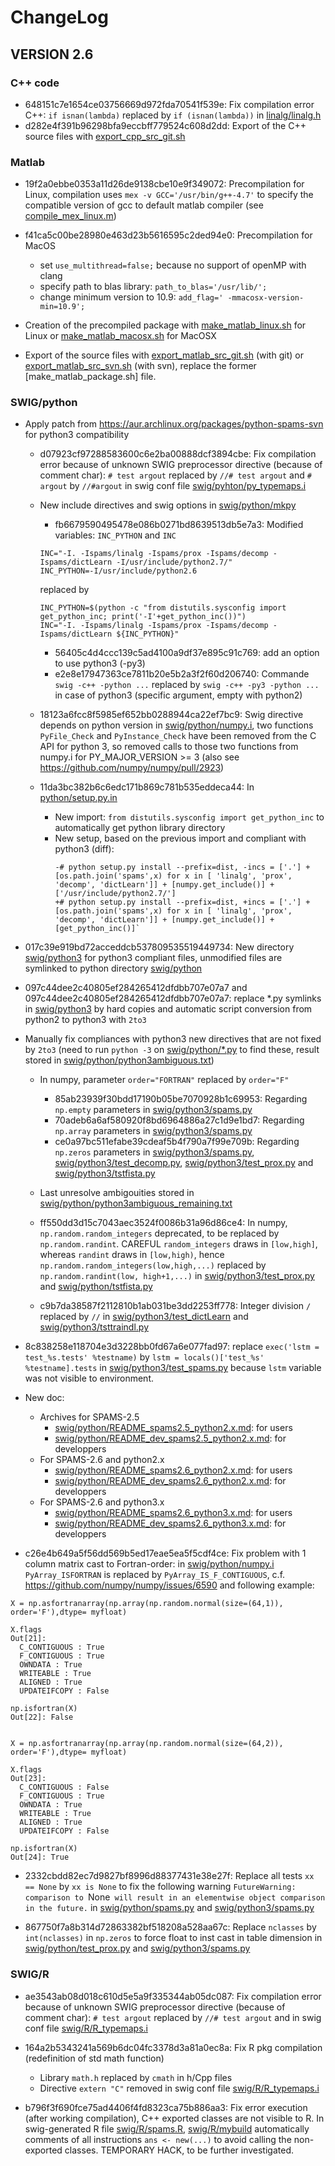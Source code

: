 # ChangeLog

## VERSION 2.6

### C++ code

* 648151c7e1654ce03756669d972fda70541f539e: Fix compilation error C++: `if isnan(lambda)` replaced by `if (isnan(lambda))` in [linalg/linalg.h](linalg/linalg.h)
* d282e4f391b96298bfa9eccbff779524c608d2dd: Export of the C++ source files with [export_cpp_src_git.sh](./export_cpp_src_git.sh)

### Matlab

* 19f2a0ebbe0353a11d26de9138cbe10e9f349072: Precompilation for Linux, compilation uses `mex -v GCC='/usr/bin/g++-4.7'` to specify the compatible version of gcc to default matlab compiler (see [compile_mex_linux.m](compile_mex_linux.m))
* f41ca5c00be28980e463d23b5616595c2ded94e0: Precompilation for MacOS
    * set `use_multithread=false;` because no support of openMP with clang
    * specify path to blas library: `path_to_blas='/usr/lib/';`
    * change minimum version to 10.9: `add_flag=' -mmacosx-version-min=10.9';`

* Creation of the precompiled package with [make_matlab_linux.sh](./make_matlab_linux.sh) for Linux or [make_matlab_macosx.sh](./make_matlab_macosx.sh) for MacOSX
* Export of the source files with [export_matlab_src_git.sh](./export_matlab_src_git.sh) (with git) or [export_matlab_src_svn.sh](./export_matlab_src_svn.sh) (with svn), replace the former [make_matlab_package.sh] file.

### SWIG/python

* Apply patch from https://aur.archlinux.org/packages/python-spams-svn for python3 compatibility
    * d07923cf97288583600c6e2ba00888dcf3894cbe: Fix compilation error because of unknown SWIG preprocessor directive (because of comment char): `# test argout` replaced by `//# test argout` and `# argout` by `//#argout` in swig conf file [swig/pyhton/py_typemaps.i](swig/python/py_typemaps.i)
    * New include directives and swig options in [swig/python/mkpy](swig/python/mkpy)
        * fb6679590495478e086b0271bd8639513db5e7a3: Modified variables: `INC_PYTHON` and `INC`
        ```
        INC="-I. -Ispams/linalg -Ispams/prox -Ispams/decomp -Ispams/dictLearn -I/usr/include/python2.7/"
        INC_PYTHON=-I/usr/include/python2.6
        ```
        replaced by
        ```
        INC_PYTHON=$(python -c "from distutils.sysconfig import get_python_inc; print('-I'+get_python_inc())")
        INC="-I. -Ispams/linalg -Ispams/prox -Ispams/decomp -Ispams/dictLearn ${INC_PYTHON}"
        ```
        * 56405c4d4ccc139c5ad4100a9df37e895c91c769: add an option to use python3 (-py3)
        * e2e8e17947363ce7811b20e5b2a3f2f60d206740: Commande `swig -c++ -python ...` replaced by `swig -c++ -py3 -python ...` in case of python3 (specific argument, empty with python2)

    * 18123a6fcc8f5985ef652bb0288944ca22ef7bc9: Swig directive depends on python version in [swig/python/numpy.i](swig/python/numpy.i), two functions `PyFile_Check` and `PyInstance_Check` have been removed from the C API for python 3, so removed calls to those two functions from numpy.i for PY_MAJOR_VERSION >= 3 (also see https://github.com/numpy/numpy/pull/2923)
    * 11da3bc382b6c6edc171b869c781b535eddeca44: In [python/setup.py.in](python/setup.py.in)
        * New import: `from distutils.sysconfig import get_python_inc` to automatically get python library directory
        * New setup, based on the previous import and compliant with python3 (diff):
            ```
            -# python setup.py install --prefix=dist, -incs = ['.'] + [os.path.join('spams',x) for x in [ 'linalg', 'prox', 'decomp', 'dictLearn']] + [numpy.get_include()] + ['/usr/include/python2.7/']
            +# python setup.py install --prefix=dist, +incs = ['.'] + [os.path.join('spams',x) for x in [ 'linalg', 'prox', 'decomp', 'dictLearn']] + [numpy.get_include()] + [get_python_inc()]`
            ```

<!-- * dfddf3c75bce140b4eab7a30264cf734df35f918 (CANCELED BY 8dc622a6956a61d3d514dd4fb708464ca5fd285f and f3189c95dd1a4a0c8c8a9bcd747a1a9727eceb67): Automatic script conversion from python2 to python3 with `2to3`, former version of the files saved in .py.bak, in case scripts are not python2.7 compatible anymore
* 8dc622a6956a61d3d514dd4fb708464ca5fd285f: Automatic script conversion from python2 to python3 with `2to3`, creation of files `*-3.py` (equivalent to `*.py` files but with python3 compliant syntax).
* f3189c95dd1a4a0c8c8a9bcd747a1a9727eceb67: Come back to python2 compliant files in `*.py` (cancel dfddf3c75bce140b4eab7a30264cf734df35f918) -->
* 017c39e919bd72acceddcb537809535519449734: New directory [swig/python3](swig/python3) for python3 compliant files, unmodified files are symlinked to python directory [swig/python](swig/python)
* 097c44dee2c40805ef284265412dfdbb707e07a7 and 097c44dee2c40805ef284265412dfdbb707e07a7: replace *.py symlinks in [swig/python3](swig/python3) by hard copies and automatic script conversion from python2 to python3 with `2to3`
* Manually fix compliances with python3 new directives that are not fixed by `2to3` (need to run `python -3` on [swig/python/*.py](swig/python/*.py) to find these, result stored in [swig/python/python3ambiguous.txt](swig/python/python3ambiguous.txt))
    * In numpy, parameter `order="FORTRAN"` replaced by `order="F"`
        * 85ab23939f30bdd17190b05be7070928b1c69953: Regarding `np.empty` parameters in [swig/python3/spams.py](swig/python3/spams.py)
        * 70adeb6a6af580920f8bd6964886a27c1d9e1bd7: Regarding `np.array` parameters in [swig/python3/spams.py](swig/python3/spams.py)
        * ce0a97bc511efabe39cdeaf5b4f790a7f99e709b: Regarding `np.zeros` parameters in [swig/python3/spams.py](swig/python3/spams.py), [swig/python3/test_decomp.py](swig/python3/test_decomp.py), [swig/python3/test_prox.py](swig/python3/test_prox.py) and [swig/python3/tstfista.py](swig/python3/tstfista.py)
    * Last unresolve ambigouities stored in [swig/python/python3ambiguous_remaining.txt](swig/python/python3ambiguous_remaining.txt)

    * ff550dd3d15c7043aec3524f0086b31a96d86ce4: In numpy, `np.random.random_integers` deprecated, to be replaced by `np.random.randint`. CAREFUL `random_integers` draws in `[low,high]`, whereas `randint` draws in `[low,high)`, hence `np.random.random_integers(low,high,...)` replaced by `np.random.randint(low, high+1,...)` in [swig/python3/test_prox.py](swig/python3/test_prox.py) and [swig/python/tstfista.py](swig/python3/tstfista.py)
    * c9b7da38587f2112810b1ab031be3dd2253ff778: Integer division `/` replaced by `//` in [swig/python3/test_dictLearn](swig/python3/test_dictLearn) and [swig/python3/tsttraindl.py](swig/python3/tsttraindl.py)
* 8c838258e118704e3d3228bb0fd67a6e077fad97: replace `exec('lstm = test_%s.tests' %testname)` by `lstm = locals()['test_%s' %testname].tests` in [swig/python3/test_spams.py](swig/python3/test_spams.py) because `lstm` variable was not visible to environment.

* New doc:
    * Archives for SPAMS-2.5
        * [swig/python/README_spams2.5_python2.x.md](swig/python/README_spams2.5_python2.x.md): for users
        * [swig/python/README_dev_spams2.5_python2.x.md](swig/python/README_dev_spams2.5_python2.x.md): for developpers
    * For SPAMS-2.6 and python2.x
        * [swig/python/README_spams2.6_python2.x.md](swig/python/README_spams2.6_python2.x.md): for users
        * [swig/python/README_dev_spams2.6_python2.x.md](swig/python/README_dev_spams2.6_python2.x.md): for developpers
    * For SPAMS-2.6 and python3.x
        * [swig/python/README_spams2.6_python3.x.md](swig/python/README_spams2.6_python3.x.md): for users
        * [swig/python/README_dev_spams2.6_python3.x.md](swig/python/README_dev_spams2.6_python3.x.md): for developpers

* c26e4b649a5f56dd569b5ed17eae5ea5f5cdf4ce: Fix problem with 1 column matrix cast to Fortran-order: in [swig/python/numpy.i](swig/python/numpy.i) `PyArray_ISFORTRAN` is replaced by `PyArray_IS_F_CONTIGUOUS`, c.f. https://github.com/numpy/numpy/issues/6590 and following example:

```
X = np.asfortranarray(np.array(np.random.normal(size=(64,1)), order='F'),dtype= myfloat)

X.flags
Out[21]:
  C_CONTIGUOUS : True
  F_CONTIGUOUS : True
  OWNDATA : True
  WRITEABLE : True
  ALIGNED : True
  UPDATEIFCOPY : False

np.isfortran(X)
Out[22]: False


X = np.asfortranarray(np.array(np.random.normal(size=(64,2)), order='F'),dtype= myfloat)

X.flags
Out[23]:
  C_CONTIGUOUS : False
  F_CONTIGUOUS : True
  OWNDATA : True
  WRITEABLE : True
  ALIGNED : True
  UPDATEIFCOPY : False

np.isfortran(X)
Out[24]: True
```

* 2332cbdd82ec7d9827bf8996d88377431e38e27f: Replace all tests `xx == None` by `xx is None` to fix the following warning `FutureWarning: comparison to `None` will result in an elementwise object comparison in the future.` in [swig/python/spams.py](swig/python/spams.py) and [swig/python3/spams.py](swig/python3/spams.py)

* 867750f7a8b314d72863382bf518208a528aa67c: Replace `nclasses` by `int(nclasses)` in `np.zeros` to force float to inst cast in table dimension in [swig/python/test_prox.py](swig/python/test_prox.py) and [swig/python3/spams.py](swig/python3/spams.py)

### SWIG/R

* ae3543ab08d018c610d5e5a9f335344ab05dc087: Fix compilation error because of unknown SWIG preprocessor directive (because of comment char): `# test argout` replaced by `//# test argout` and in swig conf file [swig/R/R_typemaps.i](swig/R/R_typemaps.i)

* 164a2b5343241a569b6dc04fc3378d3a81a0ec8a: Fix R pkg compilation (redefinition of std math function)
    * Library `math.h` replaced by `cmath` in h/Cpp files
    * Directive `extern "C"` removed in swig conf file [swig/R/R_typemaps.i](swig/R/R_typemaps.i)


* b796f3f690fce75ad4406f4fd8323ca75b886aa3: Fix error execution (after working compilation), C++ exported classes are not visible to R. In swig-generated R file [swig/R/spams.R](swig/R/spams.R), [swig/R/mybuild](swig/R/mybuild) automatically comments of all instructions `ans <- new(...)` to avoid calling the non-exported classes. TEMPORARY HACK, to be further investigated.
